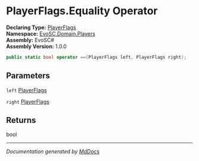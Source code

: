 ﻿<!--  
  <auto-generated>   
    The contents of this file were generated by a tool.  
    Changes to this file may be list if the file is regenerated  
  </auto-generated>   
-->

# PlayerFlags.Equality Operator

**Declaring Type:** [PlayerFlags](../index.md)  
**Namespace:** [EvoSC.Domain.Players](../../index.md)  
**Assembly:** EvoSC\#  
**Assembly Version:** 1.0.0

```csharp
public static bool operator ==(PlayerFlags left, PlayerFlags right);
```

## Parameters

`left`  [PlayerFlags](../index.md)

`right`  [PlayerFlags](../index.md)

## Returns

bool

___

*Documentation generated by [MdDocs](https://github.com/ap0llo/mddocs)*
